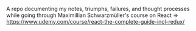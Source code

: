 A repo documenting my notes, triumphs, failures, and thought processes while going through Maximillian Schwarzmüller's course on React => https://www.udemy.com/course/react-the-complete-guide-incl-redux/